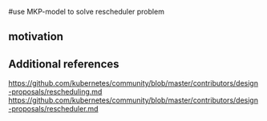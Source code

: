 #use MKP-model to solve rescheduler problem

## motivation


## Additional references

https://github.com/kubernetes/community/blob/master/contributors/design-proposals/rescheduling.md
https://github.com/kubernetes/community/blob/master/contributors/design-proposals/rescheduler.md